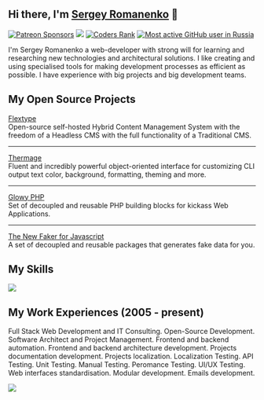 ## Hi there, I'm <a href="https://github.com/Awilum">Sergey Romanenko</a> 👋

<a href="https://www.patreon.com/awilum"><img alt="Patreon Sponsors" src="https://img.shields.io/static/v1?label=Sponsor&message=%E2%9D%A4&logo=Patreon&style=for-the-badge"></a>
<a href="https://twitter.com/AwilumIT"><img src="https://img.shields.io/twitter/follow/AwilumIT?style=for-the-badge&logo=twitter"></a>
<a href="https://profile.codersrank.io/user/awilum"><img alt="Coders Rank" src="https://img.shields.io/static/v1?label=CODERSRANK&message=profile&style=for-the-badge"></a>
<a href="https://committers.top/russia"><img alt="Most active GitHub user in Russia" src="https://img.shields.io/static/v1?label=Most active GitHub user&message=Russia&style=for-the-badge"></a>

I'm Sergey Romanenko a web-developer with strong will for learning and researching new technologies and architectural solutions. I like creating and using specialised tools for making development processes as efficient as possible. I have experience with big projects and big development teams.

## My Open Source Projects

[Flextype](https://github.com/flextype)  
Open-source self-hosted Hybrid Content Management System with the freedom of a Headless CMS with the full functionality of a Traditional CMS.<hr>

[Thermage](https://github.com/thermage)  
Fluent and incredibly powerful object-oriented interface for customizing CLI output text color, background, formatting, theming and more.<hr>

[Glowy PHP](https://github.com/glowyphp)  
Set of decoupled and reusable PHP building blocks for kickass Web Applications.<hr>

[The New Faker for Javascript](https://github.com/faker-javascript)  
A set of decoupled and reusable packages that generates fake data for you.

## My Skills
<img src="https://cr-skills-chart-widget.azurewebsites.net/api/api?username=Awilum&padding=10&skills=javascript,php,typescript,html,less,css,scss,shell">

## My Work Experiences (2005 - present)
Full Stack Web Development and IT Consulting.
Open-Source Development.
Software Architect and Project Management.
Frontend and backend automation.
Frontend and backend architecture development.
Projects documentation development.
Projects localization.
Localization Testing.
API Testing.
Unit Testing.
Manual Testing.
Peromance Testing.
UI/UX Testing.
Web interfaces standardisation.
Modular development.
Emails development.

![](https://hit.yhype.me/github/profile?user_id=477114)

